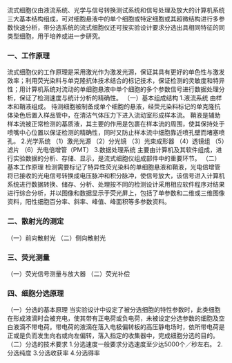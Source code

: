 


流式细胞仪由液流系统、光学与信号转换测试系统和信号处理及放大的计算机系统三大基本结构组成，可对细胞悬液中的单个细胞或特定细胞或其超微结构进行多参数快速分析，带分选系统的流式细胞仪还可按实验设计要求分选出具相同特征的同类型细胞，用于培养或进一步研究。

### 一、工作原理
流式细胞仪的工作原理是采用激光作为激发光源，保证其具有更好的单色性与激发效率；利用荧光染料与单克隆抗体技术结合的标记技术，保证检测的灵敏度和特异性；用计算机系统对流动的单细胞悬液中单个细胞的多个参数信号进行数据处理分析，保证了检测速度与统计分析的精确性。
（一）基本组成结构
1.液流系统
由样本和鞘液组成。
待测细胞被制备成单个细胞的悬液，经荧光染料标记的单克隆抗体染色后置入样品管中，在清洁气体压力下进入流动室形成样本流。
鞘液是辅助样本流被正常检测的基质液，其主要的作用是包裹在样本流的周围，使其保持处于喷嘴中心位置以保证检测的精确性，同时又防止样本流中细胞靠近喷孔壁而堵塞喷孔。
2.光学系统
（1）激光光源
（2）分光镜
（3）光束成形器
（4）透镜组
（5）滤片
（6）光电倍增管（PMT）
3.数据处理系统
主要由计算机及其软件组成，进行实验数据的分析、存储、显示，是流式细胞仪组成部件中的重要环节。
（二）基本工作原理
检测需要标记了特异性荧光染料的单细胞悬液和鞘液，光电倍增管将已接收的光电信号转换成电压脉冲和积分脉冲，使信号放大，该信号进入计算机系统进行数据转换、储存、分析、处理按不同的检测设计采用相应软件程序对结果进行综合分析，并以图像和数据显示于荧光屏上，包括了单参数和二维或三维图像资料，阳性细胞百分率、斜率、峰值、峰面积等多参数资料。

### 二、散射光的测定
（一）前向散射光
（二）侧向散射光

### 三、荧光测量
（一）荧光信号测量与放大器
（二）荧光补偿

### 四、细胞分选原理
（一）分选的基本原理
当实验设计中设定了被分选细胞的特性参数时，此类细胞在形成液滴时会被充电，使其带有正电荷或负电荷，未被设定分选参数的细胞及空白液滴不带电荷。带电荷的液滴在落入电极偏转板的高压静电场时，依所带电荷是正或是负而发生向右或向左偏转，落入指定的收集器中，完成细胞分选的目的。
（二）分选的技术要求
1.分选速度一般要求分选速度至少达5000个／秒左右。
2.分选纯度
3.分选收获率
4.分选得率
